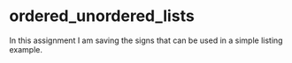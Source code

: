 # ordered_unordered_lists
In this assignment I am saving the signs that can be used in a simple listing example.


